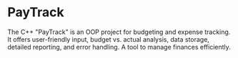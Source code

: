 # PayTrack
The C++ "PayTrack" is an OOP project for budgeting and expense tracking. It offers user-friendly input, budget vs. actual analysis, data storage, detailed reporting, and error handling. A tool to manage finances efficiently.
